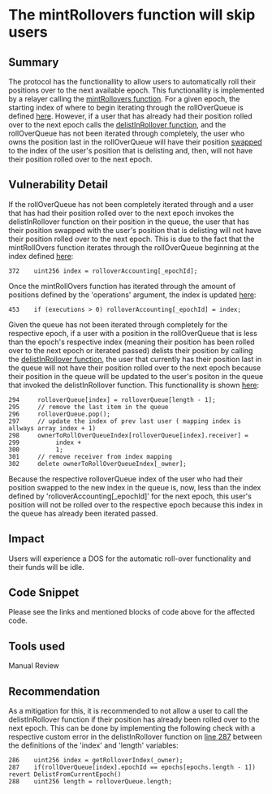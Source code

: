 # The mintRollovers function will skip users

## Summary
The protocol has the functionallity to allow users to automatically roll their positions over to the next available epoch. This functionallity is implemented by a relayer calling the [mintRollovers function](https://github.com/Y2K-Finance/Earthquake/blob/736b2e1e51bef6daa6a5ecd1decb7d156316d795/src/v2/Carousel/Carousel.sol#L361). For a given epoch, the starting index of where to begin iterating through the rollOverQueue is defined [here](https://github.com/Y2K-Finance/Earthquake/blob/736b2e1e51bef6daa6a5ecd1decb7d156316d795/src/v2/Carousel/Carousel.sol#L372). However, if a user that has already had their position rolled over to the next epoch calls the [delistInRollover function](https://github.com/Y2K-Finance/Earthquake/blob/736b2e1e51bef6daa6a5ecd1decb7d156316d795/src/v2/Carousel/Carousel.sol#L276), and the rollOverQueue has not been iterated through completely, the user who owns the position last in the rollOverQueue will have their position [swapped](https://github.com/Y2K-Finance/Earthquake/blob/736b2e1e51bef6daa6a5ecd1decb7d156316d795/src/v2/Carousel/Carousel.sol#L294-L298) to the index of the user's position that is delisting and, then, will not have their position rolled over to the next epoch.

## Vulnerability Detail
If the rollOverQueue has not been completely iterated through and a user that has had their position rolled over to the next epoch invokes the delistInRollover function on their position in the queue, the user that has their position swapped with the user's position that is delisting will not have their position rolled over to the next epoch. This is due to the fact that the mintRollOvers function iterates through the rollOverQueue beginning at the index defined [here](https://github.com/Y2K-Finance/Earthquake/blob/736b2e1e51bef6daa6a5ecd1decb7d156316d795/src/v2/Carousel/Carousel.sol#L372):
``` Solidity
372    uint256 index = rolloverAccounting[_epochId];
```
Once the mintRollOvers function has iterated through the amount of positions defined by the 'operations' argument, the index is updated [here](https://github.com/Y2K-Finance/Earthquake/blob/736b2e1e51bef6daa6a5ecd1decb7d156316d795/src/v2/Carousel/Carousel.sol#L453):
``` Solidity
453    if (executions > 0) rolloverAccounting[_epochId] = index;
```
Given the queue has not been iterated through completely for the respective epoch, if a user with a position in the rollOverQueue that is less than the epoch's respective index (meaning their position has been rolled over to the next epoch or iterated passed) delists their position by calling the [delistInRollover function](https://github.com/Y2K-Finance/Earthquake/blob/736b2e1e51bef6daa6a5ecd1decb7d156316d795/src/v2/Carousel/Carousel.sol#L276), the user that currently has their position last in the queue will not have their position rolled over to the next epoch because their position in the queue will be updated to the user's positon in the queue that invoked the delistInRollover function. This functionallity is shown [here](https://github.com/Y2K-Finance/Earthquake/blob/736b2e1e51bef6daa6a5ecd1decb7d156316d795/src/v2/Carousel/Carousel.sol#L294-L302):
``` Solidity
294     rolloverQueue[index] = rolloverQueue[length - 1];
295     // remove the last item in the queue
296     rolloverQueue.pop();
297     // update the index of prev last user ( mapping index is allways array index + 1)
298     ownerToRollOverQueueIndex[rolloverQueue[index].receiver] =
299          index +
300          1;
301     // remove receiver from index mapping
302     delete ownerToRollOverQueueIndex[_owner];
```
Because the respective rolloverQueue index of the user who had their position swapped to the new index in the queue is, now, less than the index defined by 'rolloverAccounting[_epochId]' for the next epoch, this user's position will not be rolled over to the respective epoch because this index in the queue has already been iterated passed.

## Impact
Users will experience a DOS for the automatic roll-over functionality and their funds will be idle.

## Code Snippet
Please see the links and mentioned blocks of code above for the affected code.

## Tools used
Manual Review

## Recommendation
As a mitigation for this, it is recommended to not allow a user to call the delistInRollover function if their position has already been rolled over to the next epoch. This can be done by implementing the following check with a respective custom error in the delistInRollover function on [line 287](https://github.com/Y2K-Finance/Earthquake/blob/736b2e1e51bef6daa6a5ecd1decb7d156316d795/src/v2/Carousel/Carousel.sol#L287) between the definitions of the 'index' and 'length' variables:
``` Solidity
286    uint256 index = getRolloverIndex(_owner);
287    if(rollOverQueue[index].epochId == epochs[epochs.length - 1]) revert DelistFromCurrentEpoch()
288    uint256 length = rolloverQueue.length;
```
